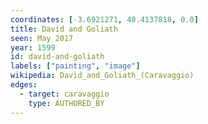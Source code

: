```yaml
---
coordinates: [-3.6921271, 40.4137818, 0.0]
title: David and Goliath
seen: May 2017
year: 1599
id: david-and-goliath
labels: ["painting", "image"]
wikipedia: David_and_Goliath_(Caravaggio)
edges:
  - target: caravaggio
    type: AUTHORED_BY
---
```

